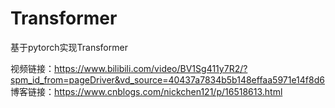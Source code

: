 # Transformer
基于pytorch实现Transformer


视频链接：https://www.bilibili.com/video/BV1Sg411y7R2/?spm_id_from=pageDriver&vd_source=40437a7834b5b148effaa5971e14f8d6
博客链接：https://www.cnblogs.com/nickchen121/p/16518613.html